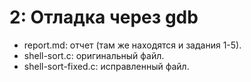 # 2: Отладка через gdb

- report.md: отчет (там же находятся и задания 1-5).
- shell-sort.c: оригинальный файл.
- shell-sort-fixed.c: исправленный файл.
